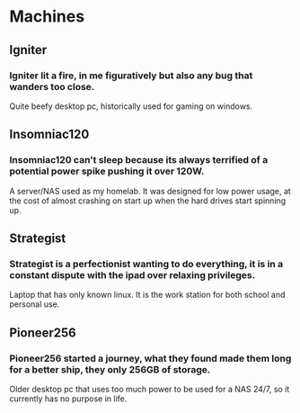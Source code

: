 

# Machines
## Igniter
### Igniter lit a fire, in me figuratively but also any bug that wanders too close.
Quite beefy desktop pc, historically used for gaming on windows.
## Insomniac120
### Insomniac120 can't sleep because its always terrified of a potential power spike pushing it over 120W.
A server/NAS used as my homelab. It was designed for low power usage, at the cost of almost crashing on start up when the hard drives start spinning up.
## Strategist
### Strategist is a perfectionist wanting to do everything, it is in a constant dispute with the ipad over relaxing privileges.
Laptop that has only known linux. It is the work station for both school and personal use.

## Pioneer256
### Pioneer256 started a journey, what they found made them long for a better ship, they only 256GB of storage.

Older desktop pc that uses too much power to be used for a NAS 24/7, so it currently has no purpose in life.
